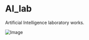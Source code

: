 # AI_lab
Artificial Intelligence laboratory works.

![Image](https://downloader.disk.yandex.ru/disk/4e6b21dbfcb86ed9acbd7261996e72db633c3c680c580b268e230d7012f5c815/5c6df771/6YtYp8LLOQMzmeKdg0ZTYcJCsfOkuUqYmblb1_1Lt2Pd5swZ0S28ezeeZgLGqJjh1QV1lptQOZ4WO3b2VmKDig%3D%3D?uid=0&filename=AI.PNG&disposition=inline&hash=&limit=0&content_type=image%2Fpng&fsize=47525&hid=ecf34d601ba712bf4dfddf5f02ebbb31&media_type=image&tknv=v2&etag=80ad3a3ad98df9c55834452dc29e65bf)
